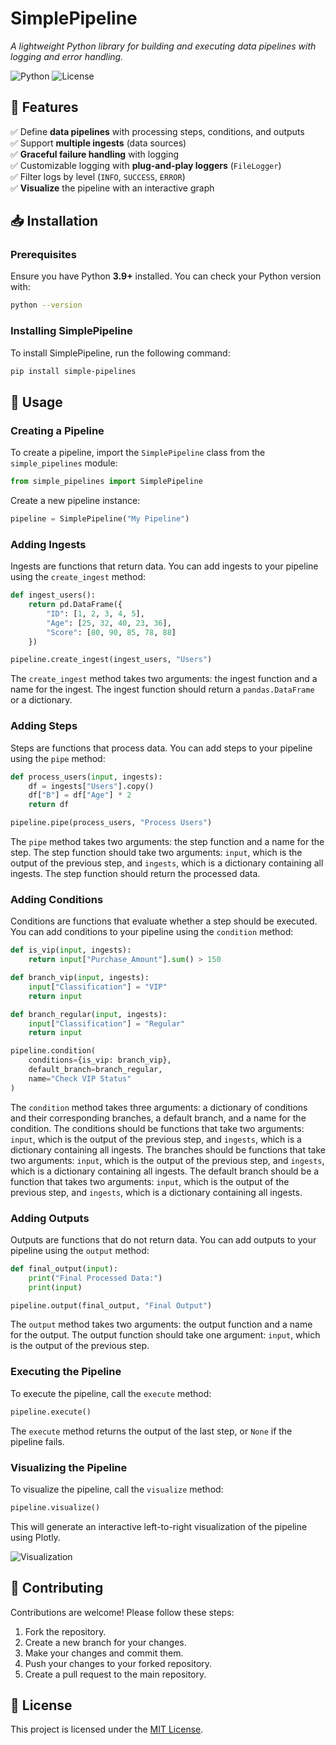 # SimplePipeline

*A lightweight Python library for building and executing data pipelines with logging and error handling.*

![Python](https://img.shields.io/badge/python-3.7+-blue)
![License](https://img.shields.io/badge/license-MIT-green)

## 📖 Features

✅ Define **data pipelines** with processing steps, conditions, and outputs  
✅ Support **multiple ingests** (data sources)  
✅ **Graceful failure handling** with logging  
✅ Customizable logging with **plug-and-play loggers** (`FileLogger`)  
✅ Filter logs by level (`INFO`, `SUCCESS`, `ERROR`)  
✅ **Visualize** the pipeline with an interactive graph  

## 📥 Installation

### **Prerequisites**

Ensure you have Python **3.9+** installed. You can check your Python version with:

```sh
python --version
```

### **Installing SimplePipeline**

To install SimplePipeline, run the following command:

```sh
pip install simple-pipelines
```

## 📝 Usage

### **Creating a Pipeline**

To create a pipeline, import the `SimplePipeline` class from the `simple_pipelines` module:

```python
from simple_pipelines import SimplePipeline
```

Create a new pipeline instance:

```python
pipeline = SimplePipeline("My Pipeline")
```

### **Adding Ingests**

Ingests are functions that return data. You can add ingests to your pipeline using the `create_ingest` method:

```python
def ingest_users():
    return pd.DataFrame({
        "ID": [1, 2, 3, 4, 5],
        "Age": [25, 32, 40, 23, 36],
        "Score": [80, 90, 85, 78, 88]
    })

pipeline.create_ingest(ingest_users, "Users")
```

The `create_ingest` method takes two arguments: the ingest function and a name for the ingest. The ingest function should return a `pandas.DataFrame` or a dictionary.

### **Adding Steps**

Steps are functions that process data. You can add steps to your pipeline using the `pipe` method:

```python
def process_users(input, ingests):
    df = ingests["Users"].copy()
    df["B"] = df["Age"] * 2
    return df

pipeline.pipe(process_users, "Process Users")
```

The `pipe` method takes two arguments: the step function and a name for the step. The step function should take two arguments: `input`, which is the output of the previous step, and `ingests`, which is a dictionary containing all ingests. The step function should return the processed data.

### **Adding Conditions**

Conditions are functions that evaluate whether a step should be executed. You can add conditions to your pipeline using the `condition` method:

```python
def is_vip(input, ingests):
    return input["Purchase_Amount"].sum() > 150

def branch_vip(input, ingests):
    input["Classification"] = "VIP"
    return input

def branch_regular(input, ingests):
    input["Classification"] = "Regular"
    return input

pipeline.condition(
    conditions={is_vip: branch_vip},
    default_branch=branch_regular,
    name="Check VIP Status"
)
```

The `condition` method takes three arguments: a dictionary of conditions and their corresponding branches, a default branch, and a name for the condition. The conditions should be functions that take two arguments: `input`, which is the output of the previous step, and `ingests`, which is a dictionary containing all ingests. The branches should be functions that take two arguments: `input`, which is the output of the previous step, and `ingests`, which is a dictionary containing all ingests. The default branch should be a function that takes two arguments: `input`, which is the output of the previous step, and `ingests`, which is a dictionary containing all ingests.

### **Adding Outputs**

Outputs are functions that do not return data. You can add outputs to your pipeline using the `output` method:

```python
def final_output(input):
    print("Final Processed Data:")
    print(input)

pipeline.output(final_output, "Final Output")
```

The `output` method takes two arguments: the output function and a name for the output. The output function should take one argument: `input`, which is the output of the previous step.

### **Executing the Pipeline**

To execute the pipeline, call the `execute` method:

```python
pipeline.execute()
```

The `execute` method returns the output of the last step, or `None` if the pipeline fails.

### **Visualizing the Pipeline**

To visualize the pipeline, call the `visualize` method:

```python
pipeline.visualize()
```

This will generate an interactive left-to-right visualization of the pipeline using Plotly.

![Visualization](./img.png)

## 📝 Contributing

Contributions are welcome! Please follow these steps:

1. Fork the repository.
2. Create a new branch for your changes.
3. Make your changes and commit them.
4. Push your changes to your forked repository.
5. Create a pull request to the main repository.

## 📝 License

This project is licensed under the [MIT License](https://choosealicense.com/licenses/mit/).
